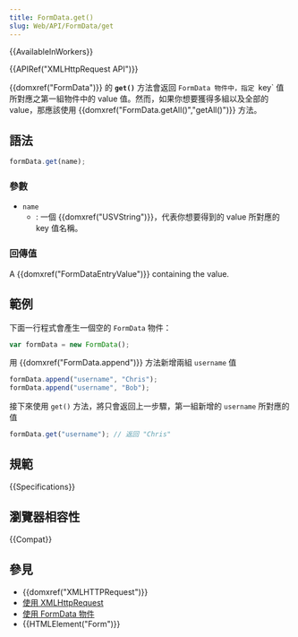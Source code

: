 ```yaml
---
title: FormData.get()
slug: Web/API/FormData/get
---
```


{{AvailableInWorkers}}

{{APIRef("XMLHttpRequest API")}}

{{domxref("FormData")}} 的 **`get()`** 方法會返回 `FormData 物件中，指定 `key` 值所對應之第一組物件中的 value 值。然而，如果你想要獲得多組以及全部的 value，那應該使用 {{domxref("FormData.getAll()","getAll()")}} 方法。

## 語法

```js
formData.get(name);
```

### 參數

- `name`
  - : 一個 {{domxref("USVString")}}，代表你想要得到的 value 所對應的 key 值名稱。

### 回傳值

A {{domxref("FormDataEntryValue")}} containing the value.

## 範例

下面一行程式會產生一個空的 `FormData` 物件：

```js
var formData = new FormData();
```

用 {{domxref("FormData.append")}} 方法新增兩組 `username` 值

```js
formData.append("username", "Chris");
formData.append("username", "Bob");
```

接下來使用 `get()` 方法，將只會返回上一步驟，第一組新增的 `username` 所對應的值

```js
formData.get("username"); // 返回 "Chris"
```

## 規範

{{Specifications}}

## 瀏覽器相容性

{{Compat}}

## 參見

- {{domxref("XMLHTTPRequest")}}
- [使用 XMLHttpRequest](/zh-TW/docs/DOM/XMLHttpRequest_API/Using_XMLHttpRequest)
- [使用 FormData 物件](/zh-TW/docs/DOM/XMLHttpRequest/XMLHttpRequest_API/Using_FormData_Objects)
- {{HTMLElement("Form")}}
